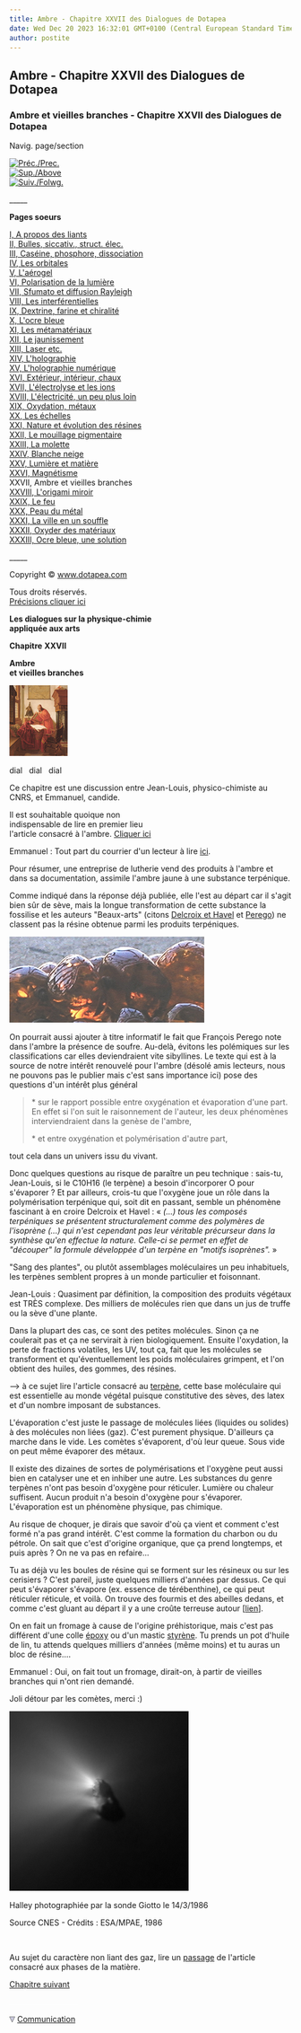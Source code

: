 ```yaml
---
title: Ambre - Chapitre XXVII des Dialogues de Dotapea
date: Wed Dec 20 2023 16:32:01 GMT+0100 (Central European Standard Time)
author: postite
---
```


## Ambre - Chapitre XXVII des Dialogues de Dotapea
### Ambre et vieilles branches - Chapitre XXVII des Dialogues de Dotapea
 Navig. page/section

[![Préc./Prec.](_derived/back_cmp_themenoir010_back.gif)](chap26magnetisme.html)  
[![Sup./Above](_derived/up_cmp_themenoir010_up.gif)](dialoguesdotapea.html)  
[![Suiv./Folwg.](_derived/next_cmp_themenoir010_next.gif)](chap28origamimiroir.html)

\_\_\_\_\_

**Pages soeurs**

[I, A propos des liants](chap01liants.html)  
[II, Bulles, siccativ., struct. élec.](chap02bullessiccativation.html)  
[III, Caséine, phosphore, dissociation](chap03caseine.html)  
[IV, Les orbitales](chap04orbitales.html)  
[V, L'aérogel](chap05aerogel.html)  
[VI, Polarisation de la lumière](chap06polaris.html)  
[VII, Sfumato et diffusion Rayleigh](chap07rayleigh.html)  
[VIII, Les interférentielles](chap08interferences.html)  
[IX, Dextrine, farine et chiralité](chap09dextrine.html)  
[X, L'ocre bleue](chap10ocrebleue.html)  
[XI, Les métamatériaux](chap11metamateriaux.html)  
[XII, Le jaunissement](chap12jaunissement.html)  
[XIII, Laser etc.](chap13laser.html)  
[XIV, L'holographie](chap14holographie.html)  
[XV, L'holographie numérique](chap15holographienum.html)  
[XVI, Extérieur, intérieur, chaux](chap16interieurexterieurchaux.html)  
[XVII, L'électrolyse et les ions](chap17electrolyseions.html)  
[XVIII, L'électricité, un peu plus loin](chap18electriciteplusloin.html)  
[XIX, Oxydation, métaux](chap19oxydationsmetaux.html)  
[XX, Les échelles](chap20echelles.html)  
[XXI, Nature et évolution des résines](chap21resines.html)  
[XXII, Le mouillage pigmentaire](chap22mouillage.html)  
[XXIII, La molette](chap23molette.html)  
[XXIV, Blanche neige](chap24blancheneige.html)  
[XXV, Lumière et matière](chap25lumiereetmatiere.html)  
[XXVI, Magnétisme](chap26magnetisme.html)  
XXVII, Ambre et vieilles branches  
[XXVIII, L'origami miroir](chap28origamimiroir.html)  
[XXIX, Le feu](chap29feu.html)  
[XXX, Peau du métal](chap30peaudumetal.html)  
[XXXI, La ville en un souffle](chap31bellastock.html)  
[XXXII, Oxyder des matériaux](chap32oxydermateriaux.html)  
[XXXIII, Ocre bleue, une solution](chap33ocrebleuesimulation.html)

\_\_\_\_\_

Copyright © www.dotapea.com

Tous droits réservés.  
[Précisions cliquer ici](droitscopie.html)

**Les dialogues sur la physique-chimie  
appliquée aux arts**

**Chapitre** **XXVII**

**Ambre  
et vieilles branches**

[![](images/chap00cornelissavantvw.jpg)](dialoguesdotapea.html#notecornelis)

dial   dial   dial

Ce chapitre est une discussion entre Jean-Louis, physico-chimiste au CNRS, et Emmanuel, candide.

Il est souhaitable quoique non  
indispensable de lire en premier lieu  
l'article consacré à l'ambre. [Cliquer ici](resinessolach.html#lambre)

Emmanuel : Tout part du courrier d'un lecteur à lire [ici](courrierdeslecteurs2010b160.html#20100603br).

Pour résumer, une entreprise de lutherie vend des produits à l'ambre et dans sa documentation, assimile l'ambre jaune à une substance terpénique.

Comme indiqué dans la réponse déjà publiée, elle l'est au départ car il s'agit bien sûr de sève, mais la longue transformation de cette substance la fossilise et les auteurs "Beaux-arts" (citons [Delcroix et Havel](livres.html#delcroix) et [Perego](livres.html#perego)) ne classent pas la résine obtenue parmi les produits terpéniques.

![](images/ambrevw.jpg)

On pourrait aussi ajouter à titre informatif le fait que François Perego note dans l'ambre la présence de soufre. Au-delà, évitons les polémiques sur les classifications car elles deviendraient vite sibyllines. Le texte qui est à la source de notre intérêt renouvelé pour l'ambre (désolé amis lecteurs, nous ne pouvons pas le publier mais c'est sans importance ici) pose des questions d'un intérêt plus général

> \* sur le rapport possible entre oxygénation et évaporation d'une part. En effet si l'on suit le raisonnement de l'auteur, les deux phénomènes interviendraient dans la genèse de l'ambre,
> 
> \* et entre oxygénation et polymérisation d'autre part,

tout cela dans un univers issu du vivant.

Donc quelques questions au risque de paraître un peu technique : sais-tu, Jean-Louis, si le C10H16 (le terpène) a besoin d'incorporer O pour s'évaporer ? Et par ailleurs, crois-tu que l'oxygène joue un rôle dans la polymérisation terpénique qui, soit dit en passant, semble un phénomène fascinant à en croire Delcroix et Havel : « _(...) tous les composés terpéniques se présentent structuralement comme des polymères de l'isoprène (...) qui n'est cependant pas leur véritable précurseur dans la synthèse qu'en effectue la nature. Celle-ci se permet en effet de "découper" la formule développée d'un terpène en "motifs isoprènes"._ »

"Sang des plantes", ou plutôt assemblages moléculaires un peu inhabituels, les terpènes semblent propres à un monde particulier et foisonnant.

Jean-Louis : Quasiment par définition, la composition des produits végétaux est TRÈS complexe. Des milliers de molécules rien que dans un jus de truffe ou la sève d'une plante.

Dans la plupart des cas, ce sont des petites molécules. Sinon ça ne coulerait pas et ça ne servirait à rien biologiquement. Ensuite l'oxydation, la perte de fractions volatiles, les UV, tout ça, fait que les molécules se transforment et qu'éventuellement les poids moléculaires grimpent, et l'on obtient des huiles, des gommes, des résines. 

\--> à ce sujet lire l'article consacré au [terpène](terpene.html), cette base moléculaire qui est essentielle au monde végétal puisque constitutive des sèves, des latex et d'un nombre imposant de substances.

L'évaporation c'est juste le passage de molécules liées (liquides ou solides) à des molécules non liées (gaz). C'est purement physique. D'ailleurs ça marche dans le vide. Les comètes s'évaporent, d'où leur queue. Sous vide on peut même évaporer des métaux.

Il existe des dizaines de sortes de polymérisations et l'oxygène peut aussi bien en catalyser une et en inhiber une autre. Les substances du genre terpènes n'ont pas besoin d'oxygène pour réticuler. Lumière ou chaleur suffisent. Aucun produit n'a besoin d'oxygène pour s'évaporer. L'évaporation est un phénomène physique, pas chimique. 

  
Au risque de choquer, je dirais que savoir d'où ça vient et comment c'est formé n'a pas grand intérêt. C'est comme la formation du charbon ou du pétrole. On sait que c'est d'origine organique, que ça prend longtemps, et puis après ? On ne va pas en refaire...

Tu as déjà vu les boules de résine qui se forment sur les résineux ou sur les cerisiers ? C'est pareil, juste quelques milliers d'années par dessus. Ce qui peut s'évaporer s'évapore (ex. essence de térébenthine), ce qui peut réticuler réticule, et voilà. On trouve des fourmis et des abeilles dedans, et comme c'est gluant au départ il y a une croûte terreuse autour \[[lien](resinessolach.html#sediments)\].

On en fait un fromage à cause de l'origine préhistorique, mais c'est pas différent d'une colle [époxy](epoxy.html) ou d'un mastic [styrène](styrene.html). Tu prends un pot d'huile de lin, tu attends quelques milliers d'années (même moins) et tu auras un bloc de résine....

Emmanuel : Oui, on fait tout un fromage, dirait-on, à partir de vieilles branches qui n'ont rien demandé.

Joli détour par les comètes, merci :)

![](images/chap27halleygiotto.jpg)

Halley photographiée par la sonde Giotto le 14/3/1986

Source CNES - Crédits : ESA/MPAE, 1986

 

Au sujet du caractère non liant des gaz, lire un [passage](gazliquidessolides.html#liaisons) de l'article consacré aux phases de la matière.

[Chapitre suivant](chap28origamimiroir.html)



 ![](images/transparent122x1.gif)

 ![](images/flechebas.gif) [Communication](http://www.artrealite.com/annonceurs.htm)
